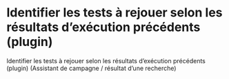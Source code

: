 # Identifier les tests à rejouer selon les résultats d’exécution précédents (plugin)

Identifier les tests à rejouer selon les résultats d’exécution précédents (plugin) (Assistant de campagne / résultat d’une recherche)
<!--stackedit_data:
eyJoaXN0b3J5IjpbMTU3MDI5NzkwNCwtMzczNTc2NjEyXX0=
-->
